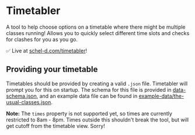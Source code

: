 # Timetabler
A tool to help choose options on a timetable where there might be multiple classes running!
Allows you to quickly select different time slots and checks for clashes for you as you go.

✅ Live at [schel-d.com/timetabler](https://schel-d.com/timetabler/)!

## Providing your timetable
Timetables should be provided by creating a valid `.json` file. Timetabler will prompt you for this on startup.
The schema for this file is provided in [data-schema.json](data-schema.json), and an example data file can be found in [example-data/the-usual-classes.json](example-data/the-usual-classes.json).

**Note:** The `times` property is not supported yet, so times are currently restricted to 8am - 8pm. Times outside this shouldn't break the tool, but will get cutoff from the timetable view. Sorry!
